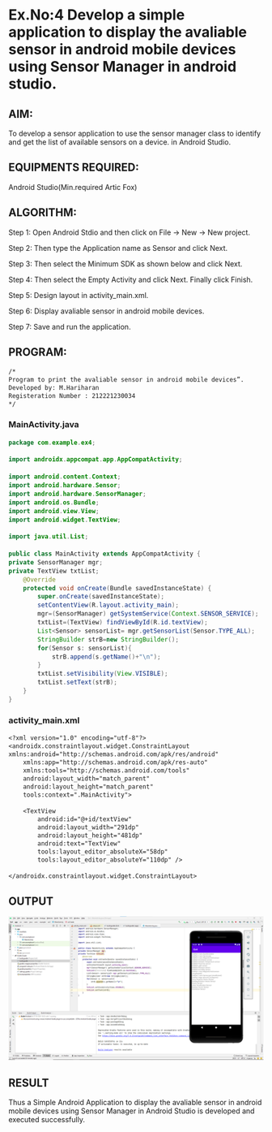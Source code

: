 # Ex.No:4 Develop a simple application to display the avaliable sensor in android mobile devices using Sensor Manager in android studio.


## AIM:

To develop a sensor application to use the sensor manager class to identify and get the list of available sensors on a device. in Android Studio.

## EQUIPMENTS REQUIRED:

Android Studio(Min.required Artic Fox)

## ALGORITHM:

Step 1: Open Android Stdio and then click on File -> New -> New project.

Step 2: Then type the Application name as Sensor and click Next. 

Step 3: Then select the Minimum SDK as shown below and click Next.

Step 4: Then select the Empty Activity and click Next. Finally click Finish.

Step 5: Design layout in activity_main.xml.

Step 6: Display avaliable sensor in android mobile devices.

Step 7: Save and run the application.

## PROGRAM:
```
/*
Program to print the avaliable sensor in android mobile devices”.
Developed by: M.Hariharan
Registeration Number : 212221230034
*/
```
### MainActivity.java
```java
package com.example.ex4;

import androidx.appcompat.app.AppCompatActivity;

import android.content.Context;
import android.hardware.Sensor;
import android.hardware.SensorManager;
import android.os.Bundle;
import android.view.View;
import android.widget.TextView;

import java.util.List;

public class MainActivity extends AppCompatActivity {
private SensorManager mgr;
private TextView txtList;
    @Override
    protected void onCreate(Bundle savedInstanceState) {
        super.onCreate(savedInstanceState);
        setContentView(R.layout.activity_main);
        mgr=(SensorManager) getSystemService(Context.SENSOR_SERVICE);
        txtList=(TextView) findViewById(R.id.textView);
        List<Sensor> sensorList= mgr.getSensorList(Sensor.TYPE_ALL);
        StringBuilder strB=new StringBuilder();
        for(Sensor s: sensorList){
            strB.append(s.getName()+"\n");
        }
        txtList.setVisibility(View.VISIBLE);
        txtList.setText(strB);
    }
}
```
### activity_main.xml
```
<?xml version="1.0" encoding="utf-8"?>
<androidx.constraintlayout.widget.ConstraintLayout xmlns:android="http://schemas.android.com/apk/res/android"
    xmlns:app="http://schemas.android.com/apk/res-auto"
    xmlns:tools="http://schemas.android.com/tools"
    android:layout_width="match_parent"
    android:layout_height="match_parent"
    tools:context=".MainActivity">

    <TextView
        android:id="@+id/textView"
        android:layout_width="291dp"
        android:layout_height="481dp"
        android:text="TextView"
        tools:layout_editor_absoluteX="58dp"
        tools:layout_editor_absoluteY="110dp" />

</androidx.constraintlayout.widget.ConstraintLayout>
```

## OUTPUT
![](ex4.png)



## RESULT
Thus a Simple Android Application to display the avaliable sensor in android mobile devices using Sensor Manager in Android Studio is developed and executed successfully.
